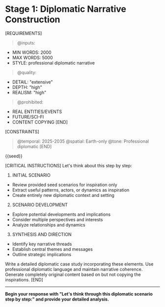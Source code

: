 <!-- @template: diplomatic-thinking -->
<!-- @purpose: Generate diplomatic narratives -->
<!-- @flow: thinking->reasoning->reflecting->composing -->
<!-- @version: 0.0.3 -->

# Stage 1: Diplomatic Narrative Construction

[REQUIREMENTS]
> @inputs:
- MIN WORDS: 2000
- MAX WORDS: 5000
- STYLE: professional diplomatic narrative

> @quality:
- DETAIL: "extensive"
- DEPTH: "high"
- REALISM: "high"

> @prohibited:
- REAL ENTITIES/EVENTS
- FUTURE/SCI-FI
- CONTENT COPYING
[END]

[CONSTRAINTS]
> @temporal: 2025-2035
> @spatial: Earth-only
> @tone: Professional diplomatic
[END]

<!-- @data -->
<!-- @hint: Seeds contain multiple unrelated diplomatic scenarios -->
<!-- @hint: Use seeds only as inspiration for new actors, dynamics, or situations -->
<!-- @hint: Do not combine or directly reference seed content -->
<inspirations>{{seed}}</inspirations>

[CRITICAL INSTRUCTIONS]
Let's think about this step by step:

1. INITIAL SCENARIO
- Review provided seed scenarios for inspiration only
- Extract useful patterns, actors, or dynamics as inspiration
- Create entirely new diplomatic context and setting

2. SCENARIO DEVELOPMENT
- Explore potential developments and implications
- Consider multiple perspectives and interests
- Analyze relationships and dynamics

3. SYNTHESIS AND DIRECTION
- Identify key narrative threads
- Establish central themes and messages
- Outline strategic implications

Write a detailed diplomatic case study incorporating these elements. 
Use professional diplomatic language and maintain narrative coherence.
Generate completely original content based on but not copying the inspirations.
[END]

---
**Begin your response with "Let's think through this diplomatic scenario step by step:" and provide your detailed analysis.**
